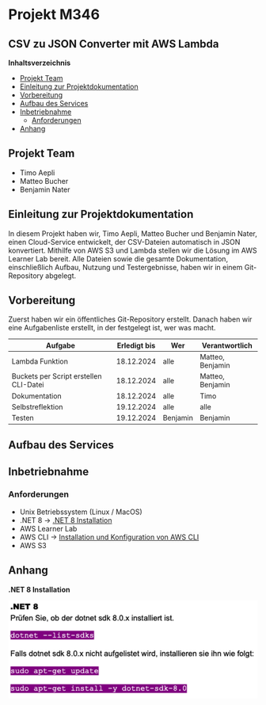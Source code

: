 # Projekt M346

## CSV zu JSON Converter mit AWS Lambda

**Inhaltsverzeichnis**

- [Projekt Team](#projekt-team)
- [Einleitung zur Projektdokumentation](#einleitung-zur-projektdokumentation)
- [Vorbereitung](#vorbereitung)
- [Aufbau des Services](#aufbau-des-services)
- [Inbetriebnahme](#inbetriebnahme)
    - [Anforderungen](#anforderungen)
- [Anhang](#anhang)

## Projekt Team

- Timo Aepli
- Matteo Bucher
- Benjamin Nater

## Einleitung zur Projektdokumentation

In diesem Projekt haben wir, Timo Aepli, Matteo Bucher und Benjamin Nater, einen Cloud-Service entwickelt, der CSV-Dateien automatisch in JSON konvertiert. Mithilfe von AWS S3 und Lambda stellen wir die Lösung im AWS Learner Lab bereit. Alle Dateien sowie die gesamte Dokumentation, einschließlich Aufbau, Nutzung und Testergebnisse, haben wir in einem Git-Repository abgelegt.

## Vorbereitung

Zuerst haben wir ein öffentliches Git-Repository erstellt. Danach haben wir eine Aufgabenliste erstellt, in der festgelegt ist, wer was macht.

| Aufgabe | Erledigt bis | Wer | Verantwortlich |
| ----------- | ----------- | ----------- | ----------- |
| Lambda Funktion | 18.12.2024 | alle | Matteo, Benjamin |
| Buckets per Script erstellen CLI-Datei | 18.12.2024 | alle | Matteo, Benjamin |
| Dokumentation | 18.12.2024 | alle | Timo |
| Selbstreflektion | 19.12.2024 | alle | alle |
| Testen | 19.12.2024 | Benjamin | Benjamin |

## Aufbau des Services

## Inbetriebnahme

### Anforderungen

- Unix Betriebssystem (Linux / MacOS)
- .NET 8 &rarr; [.NET 8 Installation](#anhang)
- AWS Learner Lab
- AWS CLI &rarr; [Installation und Konfiguration von AWS CLI](https://gbssg.gitlab.io/m346/iac-aws-cli/ "AWS CLI")
- AWS S3


## Anhang

**.NET 8 Installation**

![.NET 8](NET-8.png)